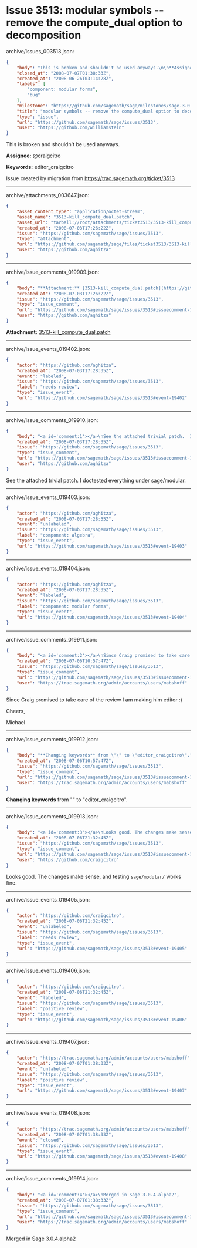 # Issue 3513: modular symbols -- remove the compute_dual option to decomposition

archive/issues_003513.json:
```json
{
    "body": "This is broken and shouldn't be used anyways.\n\n**Assignee:** @craigcitro\n\n**Keywords:** editor_craigcitro\n\nIssue created by migration from https://trac.sagemath.org/ticket/3513\n\n",
    "closed_at": "2008-07-07T01:38:33Z",
    "created_at": "2008-06-26T03:14:28Z",
    "labels": [
        "component: modular forms",
        "bug"
    ],
    "milestone": "https://github.com/sagemath/sage/milestones/sage-3.0.4",
    "title": "modular symbols -- remove the compute_dual option to decomposition",
    "type": "issue",
    "url": "https://github.com/sagemath/sage/issues/3513",
    "user": "https://github.com/williamstein"
}
```
This is broken and shouldn't be used anyways.

**Assignee:** @craigcitro

**Keywords:** editor_craigcitro

Issue created by migration from https://trac.sagemath.org/ticket/3513





---

archive/attachments_003647.json:
```json
{
    "asset_content_type": "application/octet-stream",
    "asset_name": "3513-kill_compute_dual.patch",
    "asset_url": "tarball://root/attachments/ticket3513/3513-kill_compute_dual.patch",
    "created_at": "2008-07-03T17:26:22Z",
    "issue": "https://github.com/sagemath/sage/issues/3513",
    "type": "attachment",
    "url": "https://github.com/sagemath/sage/files/ticket3513/3513-kill_compute_dual.patch",
    "user": "https://github.com/aghitza"
}
```



---

archive/issue_comments_019909.json:
```json
{
    "body": "**Attachment:** [3513-kill_compute_dual.patch](https://github.com/sagemath/sage/files/ticket3513/3513-kill_compute_dual.patch)",
    "created_at": "2008-07-03T17:26:22Z",
    "issue": "https://github.com/sagemath/sage/issues/3513",
    "type": "issue_comment",
    "url": "https://github.com/sagemath/sage/issues/3513#issuecomment-19909",
    "user": "https://github.com/aghitza"
}
```

**Attachment:** [3513-kill_compute_dual.patch](https://github.com/sagemath/sage/files/ticket3513/3513-kill_compute_dual.patch)



---

archive/issue_events_019402.json:
```json
{
    "actor": "https://github.com/aghitza",
    "created_at": "2008-07-03T17:28:35Z",
    "event": "labeled",
    "issue": "https://github.com/sagemath/sage/issues/3513",
    "label": "needs review",
    "type": "issue_event",
    "url": "https://github.com/sagemath/sage/issues/3513#event-19402"
}
```



---

archive/issue_comments_019910.json:
```json
{
    "body": "<a id='comment:1'></a>\nSee the attached trivial patch.  I doctested everything under sage/modular.",
    "created_at": "2008-07-03T17:28:35Z",
    "issue": "https://github.com/sagemath/sage/issues/3513",
    "type": "issue_comment",
    "url": "https://github.com/sagemath/sage/issues/3513#issuecomment-19910",
    "user": "https://github.com/aghitza"
}
```

<a id='comment:1'></a>
See the attached trivial patch.  I doctested everything under sage/modular.



---

archive/issue_events_019403.json:
```json
{
    "actor": "https://github.com/aghitza",
    "created_at": "2008-07-03T17:28:35Z",
    "event": "unlabeled",
    "issue": "https://github.com/sagemath/sage/issues/3513",
    "label": "component: algebra",
    "type": "issue_event",
    "url": "https://github.com/sagemath/sage/issues/3513#event-19403"
}
```



---

archive/issue_events_019404.json:
```json
{
    "actor": "https://github.com/aghitza",
    "created_at": "2008-07-03T17:28:35Z",
    "event": "labeled",
    "issue": "https://github.com/sagemath/sage/issues/3513",
    "label": "component: modular forms",
    "type": "issue_event",
    "url": "https://github.com/sagemath/sage/issues/3513#event-19404"
}
```



---

archive/issue_comments_019911.json:
```json
{
    "body": "<a id='comment:2'></a>\nSince Craig promised to take care of the review I am making him editor :)\n\nCheers,\n\nMichael",
    "created_at": "2008-07-06T10:57:47Z",
    "issue": "https://github.com/sagemath/sage/issues/3513",
    "type": "issue_comment",
    "url": "https://github.com/sagemath/sage/issues/3513#issuecomment-19911",
    "user": "https://trac.sagemath.org/admin/accounts/users/mabshoff"
}
```

<a id='comment:2'></a>
Since Craig promised to take care of the review I am making him editor :)

Cheers,

Michael



---

archive/issue_comments_019912.json:
```json
{
    "body": "**Changing keywords** from \"\" to \"editor_craigcitro\".",
    "created_at": "2008-07-06T10:57:47Z",
    "issue": "https://github.com/sagemath/sage/issues/3513",
    "type": "issue_comment",
    "url": "https://github.com/sagemath/sage/issues/3513#issuecomment-19912",
    "user": "https://trac.sagemath.org/admin/accounts/users/mabshoff"
}
```

**Changing keywords** from "" to "editor_craigcitro".



---

archive/issue_comments_019913.json:
```json
{
    "body": "<a id='comment:3'></a>\nLooks good. The changes make sense, and testing `sage/modular/` works fine.",
    "created_at": "2008-07-06T21:32:45Z",
    "issue": "https://github.com/sagemath/sage/issues/3513",
    "type": "issue_comment",
    "url": "https://github.com/sagemath/sage/issues/3513#issuecomment-19913",
    "user": "https://github.com/craigcitro"
}
```

<a id='comment:3'></a>
Looks good. The changes make sense, and testing `sage/modular/` works fine.



---

archive/issue_events_019405.json:
```json
{
    "actor": "https://github.com/craigcitro",
    "created_at": "2008-07-06T21:32:45Z",
    "event": "unlabeled",
    "issue": "https://github.com/sagemath/sage/issues/3513",
    "label": "needs review",
    "type": "issue_event",
    "url": "https://github.com/sagemath/sage/issues/3513#event-19405"
}
```



---

archive/issue_events_019406.json:
```json
{
    "actor": "https://github.com/craigcitro",
    "created_at": "2008-07-06T21:32:45Z",
    "event": "labeled",
    "issue": "https://github.com/sagemath/sage/issues/3513",
    "label": "positive review",
    "type": "issue_event",
    "url": "https://github.com/sagemath/sage/issues/3513#event-19406"
}
```



---

archive/issue_events_019407.json:
```json
{
    "actor": "https://trac.sagemath.org/admin/accounts/users/mabshoff",
    "created_at": "2008-07-07T01:38:33Z",
    "event": "unlabeled",
    "issue": "https://github.com/sagemath/sage/issues/3513",
    "label": "positive review",
    "type": "issue_event",
    "url": "https://github.com/sagemath/sage/issues/3513#event-19407"
}
```



---

archive/issue_events_019408.json:
```json
{
    "actor": "https://trac.sagemath.org/admin/accounts/users/mabshoff",
    "created_at": "2008-07-07T01:38:33Z",
    "event": "closed",
    "issue": "https://github.com/sagemath/sage/issues/3513",
    "type": "issue_event",
    "url": "https://github.com/sagemath/sage/issues/3513#event-19408"
}
```



---

archive/issue_comments_019914.json:
```json
{
    "body": "<a id='comment:4'></a>\nMerged in Sage 3.0.4.alpha2",
    "created_at": "2008-07-07T01:38:33Z",
    "issue": "https://github.com/sagemath/sage/issues/3513",
    "type": "issue_comment",
    "url": "https://github.com/sagemath/sage/issues/3513#issuecomment-19914",
    "user": "https://trac.sagemath.org/admin/accounts/users/mabshoff"
}
```

<a id='comment:4'></a>
Merged in Sage 3.0.4.alpha2
